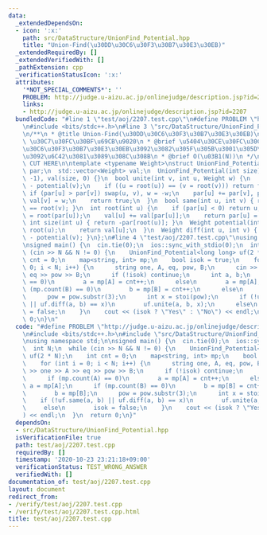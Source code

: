 ```yaml
---
data:
  _extendedDependsOn:
  - icon: ':x:'
    path: src/DataStructure/UnionFind_Potential.hpp
    title: "Union-Find(\u30DD\u30C6\u30F3\u30B7\u30E3\u30EB)"
  _extendedRequiredBy: []
  _extendedVerifiedWith: []
  _pathExtension: cpp
  _verificationStatusIcon: ':x:'
  attributes:
    '*NOT_SPECIAL_COMMENTS*': ''
    PROBLEM: http://judge.u-aizu.ac.jp/onlinejudge/description.jsp?id=2207
    links:
    - http://judge.u-aizu.ac.jp/onlinejudge/description.jsp?id=2207
  bundledCode: "#line 1 \"test/aoj/2207.test.cpp\"\n#define PROBLEM \"http://judge.u-aizu.ac.jp/onlinejudge/description.jsp?id=2207\"\
    \n#include <bits/stdc++.h>\n#line 3 \"src/DataStructure/UnionFind_Potential.hpp\"\
    \n/**\n * @title Union-Find(\u30DD\u30C6\u30F3\u30B7\u30E3\u30EB)\n * @category\
    \ \u30C7\u30FC\u30BF\u69CB\u9020\n * @brief \u5404\u30CE\u30FC\u30C9\u306B\u30DD\
    \u30C6\u30F3\u30B7\u30E3\u30EB\u3092\u3082\u305F\u305B\u3001\u305D\u306E\u5DEE\
    \u3092\u6C42\u3081\u3089\u308C\u308B\n * @brief O(\u03B1(N))\n */\n\n// BEGIN\
    \ CUT HERE\n\ntemplate <typename Weight>\nstruct UnionFind_Potential {\n  std::vector<int>\
    \ par;\n  std::vector<Weight> val;\n  UnionFind_Potential(int size) : par(size,\
    \ -1), val(size, 0) {}\n  bool unite(int v, int u, Weight w) {\n    w += potential(u)\
    \ - potential(v);\n    if ((u = root(u)) == (v = root(v))) return false;\n   \
    \ if (par[u] > par[v]) swap(u, v), w = -w;\n    par[u] += par[v], par[v] = u,\
    \ val[v] = w;\n    return true;\n  }\n  bool same(int u, int v) { return root(u)\
    \ == root(v); }\n  int root(int u) {\n    if (par[u] < 0) return u;\n    int r\
    \ = root(par[u]);\n    val[u] += val[par[u]];\n    return par[u] = r;\n  }\n \
    \ int size(int u) { return -par[root(u)]; }\n  Weight potential(int u) {\n   \
    \ root(u);\n    return val[u];\n  }\n  Weight diff(int u, int v) { return potential(u)\
    \ - potential(v); }\n};\n#line 4 \"test/aoj/2207.test.cpp\"\nusing namespace std;\n\
    \nsigned main() {\n  cin.tie(0);\n  ios::sync_with_stdio(0);\n  int N;\n  while\
    \ (cin >> N && N != 0) {\n    UnionFind_Potential<long long> uf(2 * N);\n    int\
    \ cnt = 0;\n    map<string, int> mp;\n    bool isok = true;\n    for (int i =\
    \ 0; i < N; i++) {\n      string one, A, eq, pow, B;\n      cin >> one >> A >>\
    \ eq >> pow >> B;\n      if (!isok) continue;\n      int a, b;\n      if (mp.count(A)\
    \ == 0)\n        a = mp[A] = cnt++;\n      else\n        a = mp[A];\n      if\
    \ (mp.count(B) == 0)\n        b = mp[B] = cnt++;\n      else\n        b = mp[B];\n\
    \      pow = pow.substr(3);\n      int x = stoi(pow);\n      if (!uf.same(a, b)\
    \ || uf.diff(a, b) == x)\n        uf.unite(a, b, x);\n      else\n        isok\
    \ = false;\n    }\n    cout << (isok ? \"Yes\" : \"No\") << endl;\n  }\n  return\
    \ 0;\n}\n"
  code: "#define PROBLEM \"http://judge.u-aizu.ac.jp/onlinejudge/description.jsp?id=2207\"\
    \n#include <bits/stdc++.h>\n#include \"src/DataStructure/UnionFind_Potential.hpp\"\
    \nusing namespace std;\n\nsigned main() {\n  cin.tie(0);\n  ios::sync_with_stdio(0);\n\
    \  int N;\n  while (cin >> N && N != 0) {\n    UnionFind_Potential<long long>\
    \ uf(2 * N);\n    int cnt = 0;\n    map<string, int> mp;\n    bool isok = true;\n\
    \    for (int i = 0; i < N; i++) {\n      string one, A, eq, pow, B;\n      cin\
    \ >> one >> A >> eq >> pow >> B;\n      if (!isok) continue;\n      int a, b;\n\
    \      if (mp.count(A) == 0)\n        a = mp[A] = cnt++;\n      else\n       \
    \ a = mp[A];\n      if (mp.count(B) == 0)\n        b = mp[B] = cnt++;\n      else\n\
    \        b = mp[B];\n      pow = pow.substr(3);\n      int x = stoi(pow);\n  \
    \    if (!uf.same(a, b) || uf.diff(a, b) == x)\n        uf.unite(a, b, x);\n \
    \     else\n        isok = false;\n    }\n    cout << (isok ? \"Yes\" : \"No\"\
    ) << endl;\n  }\n  return 0;\n}"
  dependsOn:
  - src/DataStructure/UnionFind_Potential.hpp
  isVerificationFile: true
  path: test/aoj/2207.test.cpp
  requiredBy: []
  timestamp: '2020-10-23 23:21:18+09:00'
  verificationStatus: TEST_WRONG_ANSWER
  verifiedWith: []
documentation_of: test/aoj/2207.test.cpp
layout: document
redirect_from:
- /verify/test/aoj/2207.test.cpp
- /verify/test/aoj/2207.test.cpp.html
title: test/aoj/2207.test.cpp
---
```

